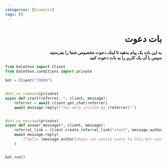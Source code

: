 ```yaml
---
categories: [Examples]
tags: []
---
```


<h1 align="right" dir="rtl">بات دعوت</h1>

<p align="right" dir="rtl"><strong>به این بات یک پیام بدهید تا لینک دعوت مخصوص شما را بفرستید<br/>
سپس با آن یک کاربر را به بات دعوت کنید</strong></p>

```python
from balethon import Client
from balethon.conditions import private

bot = Client("TOKEN")


@bot.on_command(private)
async def start(referrer, *, client, message):
    referrer = await client.get_chat(referrer)
    await message.reply(f"You were invited by {referrer}!")


@bot.on_message(private)
async def answer_message(*, client, message):
    referral_link = client.create_referral_link("start", message.author.id)
    await message.reply(
        f"Hello {message.author}\nyou can invite users to this bot using:\n{referral_link}"
    )


bot.run()
```
